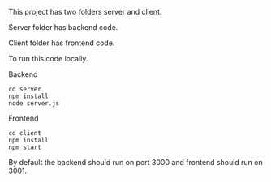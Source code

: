 This project has two folders server and client.

Server folder has backend code.

Client folder has frontend code.

To run this code locally.

Backend
```
cd server
npm install
node server.js
```

Frontend
```
cd client
npm install
npm start
```

By default the backend should run on port 3000 and frontend should run on 3001.
